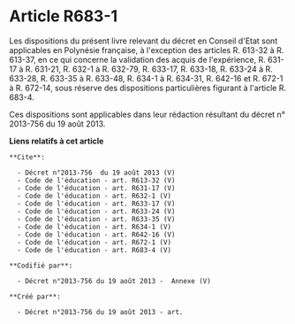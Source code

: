 # Article R683-1

Les dispositions du présent livre relevant du décret en Conseil d'Etat sont applicables en Polynésie française, à l'exception
des articles R. 613-32 à R. 613-37, en ce qui concerne la validation des acquis de l'expérience, R. 631-17 à R. 631-21, R.
632-1 à R. 632-79, R. 633-17, R. 633-18, R. 633-24 à R. 633-28, R. 633-35 à R. 633-48, R. 634-1 à R. 634-31, R. 642-16 et R.
672-1 à R. 672-14, sous réserve des dispositions particulières figurant à l'article R. 683-4. 

Ces dispositions sont applicables dans leur rédaction résultant du décret n° 2013-756 du 19 août 2013.

**Liens relatifs à cet article**

	**Cite**:

	  - Décret n°2013-756  du 19 août 2013 (V)
	  - Code de l'éducation - art. R613-32 (V)
	  - Code de l'éducation - art. R631-17 (V)
	  - Code de l'éducation - art. R632-1 (V)
	  - Code de l'éducation - art. R633-17 (V)
	  - Code de l'éducation - art. R633-24 (V)
	  - Code de l'éducation - art. R633-35 (V)
	  - Code de l'éducation - art. R634-1 (V)
	  - Code de l'éducation - art. R642-16 (V)
	  - Code de l'éducation - art. R672-1 (V)
	  - Code de l'éducation - art. R683-4 (V)

	**Codifié par**:

	  - Décret n°2013-756 du 19 août 2013 -  Annexe (V)

	**Créé par**:

	  - Décret n°2013-756 du 19 août 2013 - art.
